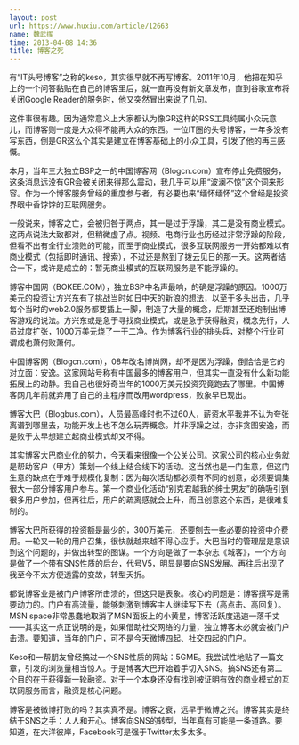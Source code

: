 ```yaml
---
layout: post
url: https://www.huxiu.com/article/12663
name: 魏武挥
time: 2013-04-08 14:36
title: 博客之死
---
```

有“IT头号博客”之称的keso，其实很早就不再写博客。2011年10月，他把在知乎上的一个问答黏贴在自己的博客里后，就一直再没有新文章发布，直到谷歌宣布将关闭Google Reader的服务时，他又突然冒出来说了几句。

这件事很有趣。因为通常意义上大家都认为像GR这样的RSS工具纯属小众玩意儿，而博客则一度是大众得不能再大众的东西。一位IT圈的头号博客，一年多没有写东西，倒是GR这么个其实是建立在博客基础上的小众工具，引发了他的再三感慨。

本月，当年三大独立BSP之一的中国博客网（Blogcn.com）宣布停止免费服务，这条消息远没有GR会被关闭来得那么震动，我几乎可以用“波澜不惊”这个词来形容。作为一个博客服务曾经的重度参与者，有必要也来“缅怀缅怀”这个曾经是投资界眼中香饽饽的互联网服务。

一般说来，博客之亡，会被归咎于两点，其一是过于浮躁，其二是没有商业模式。这两点说法大致都对，但稍微虚了点。视频、电商行业也历经过非常浮躁的阶段，但看不出有全行业溃败的可能，而至于商业模式，很多互联网服务一开始都难以有商业模式（包括即时通讯、搜索），不过还是熬到了拨云见日的那一天。这两者结合一下，或许是成立的：暂无商业模式的互联网服务是不能浮躁的。

博客中国网（BOKEE.COM），独立BSP中名声最响，的确是浮躁的原因。1000万美元的投资让方兴东有了挑战当时如日中天的新浪的想法，以至于多头出击，几乎每个当时的web2.0服务都要插上一脚，制造了大量的概念，后期甚至还炮制出博客游戏的说法。方兴东或是急于寻找商业模式，或是急于获得融资，概念先行，人员过度扩张，1000万美元烧了一干二净。作为博客行业的排头兵，对整个行业可谓成也萧何败萧何。

中国博客网（Blogcn.com），08年改名博尚网，却不是因为浮躁，倒恰恰是它的对立面：安逸。这家网站号称有中国最多的博客用户，但其实一直没有什么新功能拓展上的动静。我自己也很好奇当年的1000万美元投资究竟跑去了哪里。中国博客网几年前就弃用了自己的主程序而改用wordpress，败象早已现出。

博客大巴（Blogbus.com），人员最高峰时也不过60人，薪资水平我并不认为夸张离谱到哪里去，功能开发上也不怎么玩弄概念。并非浮躁之过，亦非贪图安逸，而是败于太早想建立起商业模式却又不得。

其实博客大巴商业化的努力，今天看来很像一个公关公司。这家公司的核心业务就是帮助客户（甲方）策划一个线上结合线下的活动。这当然也是一门生意，但这门生意的缺点在于难于规模化复制：因为每次活动都必须有不同的创意，必须要调集很大一部分博客用户参与。第一个商业化活动“别克君越我的绅士男友”的确吸引到很多用户参加，但再往后，用户的疏离感就会上升，而且创意这个东西，是很难复制的。

博客大巴所获得的投资额是最少的，300万美元，还要刨去一些必要的投资中介费用。一轮又一轮的用户召集，很快就越来越不得心应手。大巴当时的管理层是意识到这个问题的，并做出转型的图谋。一个方向是做了一本杂志《城客》，一个方向是做了一个带有SNS性质的后台，代号V5，明显是要向SNS发展。再往后出现了我至今不太方便透露的变故，转型夭折。

都说博客业是被门户博客所击溃的，但这只是表象。核心的问题是：博客撰写是需要动力的。门户有高流量，能够刺激到博客主人继续写下去（高点击、高回复）。MSN space非常愚蠢地取消了MSN面板上的小黄星，博客活跃度迅速一落千丈——其实这一点正说明的是，如果借助社交网络的力量，独立博客未必就会被门户击溃。要知道，当年的门户，可不是今天微博四起、社交四起的门户。

Keso和一帮朋友曾经搞过一个SNS性质的网站：5GME。我尝试性地贴了一篇文章，引发的浏览量相当惊人。于是博客大巴开始着手切入SNS。搞SNS还有第二个目的在于获得新一轮融资。对于一个本身还没有找到被证明有效的商业模式的互联网服务而言，融资是核心问题。

博客是被微博打败的吗？其实真不是。博客之衰，远早于微博之兴。博客其实是终结于SNS之手：人人和开心。博客向SNS的转型，当年真有可能是一条道路。要知道，在大洋彼岸，Facebook可是强于Twitter太多太多。


